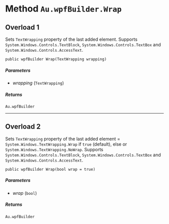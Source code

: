 # Method `Au.wpfBuilder.Wrap`

## Overload 1

Sets `TextWrapping` property of the last added element. Supports `System.Windows.Controls.TextBlock`, `System.Windows.Controls.TextBox` and `System.Windows.Controls.AccessText`.

```
public wpfBuilder Wrap(TextWrapping wrapping)
```

##### Parameters

- *wrapping*  (`TextWrapping`)

##### Returns

`Au.wpfBuilder`

* * *

## Overload 2

Sets `TextWrapping` property of the last added element = `System.Windows.TextWrapping.Wrap` if `true` (default), else or `System.Windows.TextWrapping.NoWrap`. Supports `System.Windows.Controls.TextBlock`, `System.Windows.Controls.TextBox` and `System.Windows.Controls.AccessText`.

```
public wpfBuilder Wrap(bool wrap = true)
```

##### Parameters

- *wrap*  (`bool`)

##### Returns

`Au.wpfBuilder`
